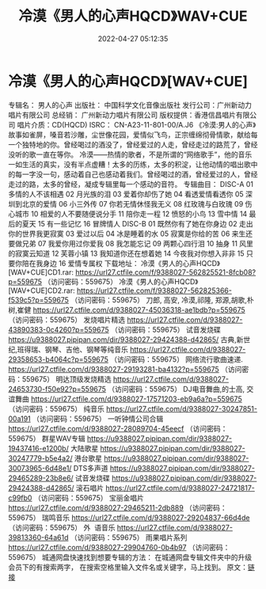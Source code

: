 ﻿---
title: 冷漠《男人的心声HQCD》WAV+CUE
date: 2022-04-27 05:12:35
categories: WAV车载音乐、镜像
tags: 国语流行
---
# 冷漠《男人的心声HQCD》[WAV+CUE]

专辑名： 男人的心声
出版社： 中国科学文化音像出版社
发行公司：广州新动力唱片有限公司
总经销： 广州新动力唱片有限公司
版权提供：香港信昌唱片有限公司
唱片介质：CD(HQCD)
ISRC：
CN-A23-11-801-00/A.J6
《冷漠:男人的心声》故事如雀屏，嗓音若沙雕，尘世像花园，爱情似飞鸟，正宗缠绵彻骨情歌，献给每一个独特地的你。曾经喝过的酒没了，曾经爱过的人走，曾经走过的路荒了，曾经没听的歌一直在等你。
冷漠——热情的歌者，不是所谓的“网络歌手”，他的音乐一如生活的真实，没有半点虚糟！太多的历练，太多的积淀，让他动情的唱出歌中的每一字没一句，感动着自己也感动着我们。曾经喝过的酒，曾经爱过的人，曾经走过的路，太多的曾经，凝成专辑里每一个感动的音符。
专辑曲目：
DISC-A
01 多情的人不该相遇
02 月光族的泪
03 爱着你却伤了她
04 看透爱情看透你
05 深圳到北京的爱情
06 小三外传
07 你若无情休怪我无义
08 红玫瑰与白玫瑰
09 伤心城市
10 相爱的人不要随便说分手
11 陪你走一程
12 愤怒的小鸟
13 雪中情
14 最后的夏天
15 有一些记忆
16 冒牌情人
DISC-B
01 既然你有了她在你身边
02 走出你的世界我更寂寞
03 爱过以后
04 冰是睡着的水
05 寂寞是你给的苦
06 来生还要做兄弟
07 我爱你用过你爱我
08 我怎能忘记
09 两颗心四行泪
10 抽身
11 风里的寂寞云知道
12 芙蓉小镇
13 我知道你还在想着她
14 今夜我对你想入非非
15 只要你陪在我身边
16 爱情专属权
下载地址：
冷漠《男人的心声HQCD》[WAV+CUE]CD1.rar: https://url27.ctfile.com/f/9388027-562825521-8fcb08?p=559675
（访问密码：559675）
冷漠《男人的心声HQCD》[WAV+CUE]CD2.rar: https://url27.ctfile.com/f/9388027-562825366-f539c5?p=559675
（访问密码：559675）
刀郎, 高安, 冷漠,祁隆, 郑源,胡歌,朴树,崔健
https://url27.ctfile.com/d/9388027-45036318-ae1bdb?p=559675
（访问密码：559675）
发烧唱片精选
https://url27.ctfile.com/d/9388027-43890383-0c4260?p=559675
（访问密码：559675）
试音发烧碟
https://u9388027.pipipan.com/dir/9388027-29424388-d42865/
古典,新世纪,班得瑞、钢琴、吉他、钢琴等纯音乐
https://url27.ctfile.com/d/9388027-29358653-b4064c?p=559675
（访问密码：559675）
网络流行歌曲速递.
https://url27.ctfile.com/d/9388027-29193281-ba4132?p=559675
（访问密码：559675）
明达顶级发烧精选
https://url27.ctfile.com/d/9388027-24653730-f50e92?p=559675
（访问密码：559675）
DJ电音舞曲,的士高,
交谊舞曲
https://url27.ctfile.com/d/9388027-17571203-eb9a6a?p=559675
（访问密码：559675）
纯音乐
https://url27.ctfile.com/d/9388027-30247851-00a191
（访问密码：559675）
一听钟情公司合辑
https://url27.ctfile.com/d/9388027-28089704-45eecf
（访问密码：559675）
群星WAV专辑
https://u9388027.pipipan.com/dir/9388027-19437416-e1200b/
大陆歌星
https://u9388027.pipipan.com/dir/9388027-30247779-b5e4a2/
港台歌星
https://u9388027.pipipan.com/dir/9388027-30073965-6d48e1/
DTS多声道
https://u9388027.pipipan.com/dir/9388027-29465289-23b8e6/
试音发烧碟
https://u9388027.pipipan.com/dir/9388027-29424388-d42865/
滚石唱片
https://url27.ctfile.com/d/9388027-24721817-c99fb0
（访问密码：559675）
宝丽金唱片
https://url27.ctfile.com/d/9388027-29465211-2db889
（访问密码：559675）
瑞鸣音乐
https://url27.ctfile.com/d/9388027-29204837-66d4de
（访问密码：559675）
外  语音乐
https://url27.ctfile.com/d/9388027-39813360-64a61d
（访问密码：559675）
雨果唱片系列
https://url27.ctfile.com/d/9388027-29904760-0b4b97
（访问密码：559675）
城通网盘快速找到想要专辑的方法：
在城通网盘专辑文件夹中的升级会员下的有搜索两字，
在搜索空格里输入文件名或关键字，马上找到。
原文：[链接](https://blog.sina.com.cn/s/blog_1647c7e7601030ww0.html)